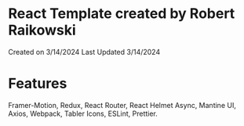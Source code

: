 # React Template created by Robert Raikowski

Created on 3/14/2024
Last Updated 3/14/2024

# Features

Framer-Motion, Redux, React Router, React Helmet Async, Mantine UI, Axios, Webpack, Tabler Icons, ESLint, Prettier.

